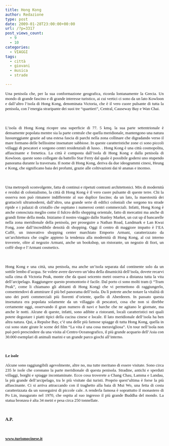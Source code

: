 ```yaml
---
title: Hong Kong
author: Redazione
type: post
date: 2009-01-28T23:00:00+00:00
url: /?p=3317
post_views_count:
  - 9
  - 10
categories:
  - VIAGGI
tags:
  - città
  - giovani
  - musica
  - strade

---
```

<p class="MsoNormal" style="text&#45;align: justify">
  <span style="font&#45;size: small; "><font face="tahoma,arial,helvetica,sans&#45;serif"><span style="font&#45;family: Tahoma; ">Una penisola che, per la sua conformazione geografica, ricorda lontanamente la Grecia. Un mondo di grande fascino e di grande interesse turistico, ai cui vertici ci sono da un lato Kowloon e dall&rsquo;altro l&rsquo;isola di Hong Kong, denominata Victoria, che &egrave; il vero cuore pulsante di tutta la penisola, con l&rsquo;energia straripante dei suoi tre &ldquo;quartieri&rdquo;, Central, Causeway Bay e Wan Chai.</span></font></span>
</p>

&nbsp;&nbsp;

 <span style="font&#45;size: small; "></span>

<p class="MsoNormal" style="text&#45;align: justify">
  <span style="font&#45;size: small; "><font face="tahoma,arial,helvetica,sans&#45;serif"><span style="font&#45;family: Tahoma; ">L&#8217;isola di Hong Kong ricopre una superficie di 77. 5 kmq. la sua parte settentrio</span><span style="font&#45;family: Tahoma; ">nale &egrave; densamente popolata mentre sia la parte centrale che quella meridionale, mantengono una natura lussureggiante grazie ad una estesa fascia di parchi nella zona collinare che digradando verso il mare formano delle bellissime insenature sabbiose. In queste caratteristiche zone ci sono piccoli villaggi di pescatori e sorgono centri residenziali di lusso. . Hong Kong &egrave; una citt&agrave; cosmopolita, affascinante e frenetica. La citt&agrave; &egrave; composta dall&#8217;isola di Hong Kong e dalla penisola di Kowloon. queste sono collegate da battello Star Ferry dal quale &egrave; possibile godersi uno stupendo panorama durante la traversata. Il nome di Hong Kong, deriva da due ideogrammi cinesi, Heung e Kong, che significano baia dei profumi, grazie alle coltivazioni dai t&egrave; ananas e incenso.</span></font></span>
</p>

&nbsp;

<p class="MsoNormal" style="text&#45;align: justify">
  <span style="font&#45;size: small; "><font face="tahoma,arial,helvetica,sans&#45;serif"><span style="font&#45;family: Tahoma; ">Una metropoli sconvolgente, fatta di continui e ripetuti contrasti architettonici. Mix di modernit&agrave; e residui di colonialismo, la citt&agrave; di Hong Kong &egrave; il vero cuore pulsante di queste terre. Chi la osserva non pu&ograve; rimanere indifferente al suo duplice fascino; da un lato, la maestosit&agrave; dei grattacieli ultramoderni, dall&rsquo;altro, una grande serie di edifici coloniali che sorgono tra strade ripide e i palazzi di cristallo che ospitano i numerosi centri commerciali. Infatti, Hong Kong &egrave; anche conosciuta meglio come il fulcro dello shopping orientale, fatto di mercatini ma anche di grandi firme della moda. Iniziamo il nostro viaggio dallo Stanley Market, un cut up d bancarelle nella zona meridionale della penisola, per proseguire a Nathan Road, Landmark e Lan Kwai Fong, zone dall&rsquo;incredibile densit&agrave; di shopping. Oggi il centro di maggiore impatto &egrave; l&rsquo;EA Caff&egrave;, un innovativo shopping center marchiato Emporio Armani, caratterizzato da un&rsquo;architettura che coglie appieno la tendenza alla modernit&agrave; di Hong Kong, al cui interno troverete, oltre al negozio Armani, anche un bookshop, un ristorante, un negozio di fiori, un coff&egrave; shop e l&rsquo;Armani cosmetics.</span></font></span>
</p>

<p class="MsoNormal" style="text&#45;align: justify">
  &nbsp;
</p>

 <span style="font&#45;size: small; "></span>

<p class="MsoNormal" style="text&#45;align: justify">
  <span style="font&#45;size: small; "><font face="tahoma,arial,helvetica,sans&#45;serif"><span style="font&#45;family: Tahoma; ">Hong Kong e una citt&agrave;, una penisola, ma anche un&rsquo;isola separata dal continente solo da un sottile lembo d&rsquo;acqua. Se volete avere davvero un&rsquo;idea della dinamicit&agrave; dell&rsquo;isola, dovete recarvi sulla cima di Victoria Peak, monte che da quasi seicento metri osserva a distanza tutta la vita dell&rsquo;arcipelago. Raggiungere questo promontorio &egrave; facile. Dal porto ci sono molti tram (i &ldquo;Tram Peak&rdquo;, come li chiamano gli abitanti di Hong Kong) che vi permettono di raggiungerlo, consentendovi di ammirare il pi&ugrave; bel panorama dell&rsquo;isola. Da l&igrave; potrete anche notare la vitalit&agrave; di uno dei porti commerciali pi&ugrave; fiorenti d&rsquo;oriente, quello di Aberdeeen. In passato questa insenatura era popolata solamente da un villaggio di pescatori, cosa che non si direbbe certamente oggi, osservando il gran numero di navi e barche che ne agitano le giornate, ma anche le notti. Alcune di queste, infatti, sono adibite a ristoranti, locali caratteristici nei quali potete degustare i piatti tipici della cucina cinese e locale. Il lato meridionale dell&rsquo;isola ha ben altra natura. Qui, a Repulse Bay, c&rsquo;&egrave; una delle pi&ugrave; famose spiagge di tutta Hong Kong, quella in cui sono state girate le scene del film &ldquo;La vita &egrave; una cosa meravigliosa&rdquo;. Un tour nell&rsquo;isola non pu&ograve; per&ograve; prescindere da una visita al Centro Oceanografico, il pi&ugrave; grande acquario dell&rsquo;Asia con 30.000 esemplari di animali marini e un grande parco giochi all&rsquo;interno.</span></font></span>
</p>

<span style="font&#45;size: small; ">&nbsp;</span>

 <span style="font&#45;size: small; "></span>

<p class="MsoNormal" style="text&#45;align: justify">
  <span style="font&#45;size: small; "><font face="tahoma,arial,helvetica,sans&#45;serif"><span style="font&#45;family: Tahoma; "><strong>Le isole</strong></span></font></span>
</p>

 <span style="font&#45;size: small; "></span>

<p class="MsoNormal" style="text&#45;align: justify">
  <span style="font&#45;size: small; "><font face="tahoma,arial,helvetica,sans&#45;serif"><span style="font&#45;family: Tahoma; ">Alcune sono raggiungibili agevolmente, altre no, ma tutte meritano di essere visitate. Sono circa 235 le isole che coronano la parte meridionale di questa penisola. Stradine, antichi e sperduti villaggi, borghi e spiagge incontaminate. Ecco cosa troverete a Chang Chau, Lamma e Landau, la pi&ugrave; grande dell&rsquo;arcipelago, tra le pi&ugrave; visitate dai turisti. Proprio quest&rsquo;ultima &egrave; forse la pi&ugrave; affascinante. Ci si arriva attraccando con il traghetto alla baia di Mui Wo, una fetta di costa caratterizzata da un susseguirsi di piccole cale. A renderla famosa &egrave; soprattutto il monastero di Po Lin, inaugurato nel 1970, che ospita al suo ingresso il pi&ugrave; grande Buddha del mondo. La statua bronzea &egrave; alta 34 metri e pesa circa 250 tonnellate.</span></font></span><font face="tahoma,arial,helvetica,sans&#45;serif"><span style="font&#45;family: Tahoma; "> </span></font>
</p>

&nbsp;&nbsp;

 <span style="font&#45;size: small; "></span>

<p class="MsoNormal" style="text&#45;align: justify">
  <span style="font&#45;family: Tahoma; "><strong>A.P.</strong></span>
</p>

<p class="MsoNormal" style="text&#45;align: justify">
  &nbsp;
</p>

<p class="MsoNormal" style="text&#45;align: justify">
  <span style="font&#45;family: Tahoma"><strong><a href="https://www.turismocinese.it/"><span style="font&#45;size: small; ">www.turismocinese.it</span></a> </strong></span>
</p>